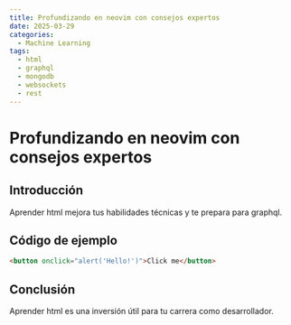 ```yaml
---
title: Profundizando en neovim con consejos expertos
date: 2025-03-29
categories:
  - Machine Learning
tags:
  - html
  - graphql
  - mongodb
  - websockets
  - rest
---
```


# Profundizando en neovim con consejos expertos

## Introducción

Aprender html mejora tus habilidades técnicas y te prepara para graphql.

## Código de ejemplo

```html
<button onclick="alert('Hello!')">Click me</button>
```

## Conclusión

Aprender html es una inversión útil para tu carrera como desarrollador.